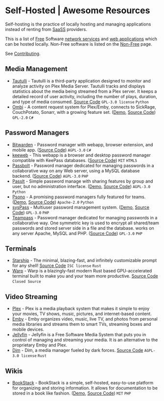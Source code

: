 # Self-Hosted | Awesome Resources

Self-hosting is the practice of locally hosting and managing applications instead of renting from [SaaSS](https://www.gnu.org/philosophy/who-does-that-server-really-serve.html) providers.

This is a list of [Free](https://en.wikipedia.org/wiki/Free_software) Software [network services](https://en.wikipedia.org/wiki/Network_service) and [web applications](https://en.wikipedia.org/wiki/Web_application) which can be hosted locally. Non-Free software is listed on the [Non-Free](non-free.md) page.

See [Contributing](.github/CONTRIBUTING.md).

<!-- BEGIN SOFTWARE LIST -->
## Media Management
- [Tautulli](https://tautulli.com/) -  Tautulli is a third-party application designed to monitor and analyze activity on Plex Media Server. Tautulli tracks and displays statistics about the media being streamed from a Plex server. It keeps a detailed record of user activity, including the number of plays, duration, and type of media consumed. [Source Code](https://github.com/Tautulli/Tautulli) `GPL-3.0 license` `Python`
- [Ombi](https://ombi.io/) - A content request system for Plex/Emby, connects to SickRage, CouchPotato, Sonarr, with a growing feature set. ([Demo](https://demo.ombi.io/), [Source Code](https://github.com/tidusjar/Ombi)) `GPL-2.0` `C#`

## Password Managers

- [Bitwarden](https://bitwarden.com/) - Password manager with webapp, browser extension, and mobile app. ([Source Code](https://github.com/bitwarden/core)) `AGPL-3.0` `C#`
- [keeweb](https://keeweb.info/) - This webapp is a browser and desktop password manager compatible with KeePass databases. ([Source Code](https://github.com/keeweb/keeweb)) `MIT` `HTML5`
- [Passbolt](https://www.passbolt.com/) - Password manager dedicated for managing passwords in a collaborative way on any Web server, using a MySQL database backend. ([Source Code](https://github.com/passbolt/passbolt_api)) `AGPL-3.0` `PHP`
- [PassIt](https://passit.io/) - Simple password manage with sharing features by group and user, but no administration interface. ([Demo](https://app.passit.io/), [Source Code](https://gitlab.com/passit)) `AGPL-3.0` `Python`
- [Psono](https://psono.com/) - A promising password managers fully featured for teams. ([Demo](https://www.psono.pw), [Source Code](https://gitlab.com/psono)) `Apache-2.0` `Python`
- [sysPass](http://www.syspass.org/) - Multiuser password management system. ([Demo](http://demo.syspass.org/), [Source Code](https://github.com/nuxsmin/sysPass)) `GPL-3.0` `PHP`
- [Teampass](http://teampass.net/) - Password manager dedicated for managing passwords in a collaborative way. One symmetric key is used to encrypt all shared/team passwords and stored server side in a file and the database. works on any server Apache, MySQL and PHP. ([Source Code](https://github.com/nilsteampassnet/TeamPass)) `GPL-3.0` `PHP`

## Terminals
- [Starship](https://starship.rs/guide/#%F0%9F%9A%80-installation) - The minimal, blazing-fast, and infinitely customizable prompt for any shell! [Source Code](https://github.com/starship/starship) `ISC license` `Rust`
- [Warp](https://www.warp.dev/) - Warp is a blazingly-fast modern Rust based GPU-accelerated terminal built to make you and your team more productive. [Source Code](https://github.com/warpdotdev/Warp) `Closed Source`

## Video Streaming
- [Plex](https://www.plex.tv/) - Plex is a media playback system that makes it simple to enjoy your movies, TV shows, music, pictures, and internet-based content. 
- [Emby](https://emby.media/) - Emby organizes video, music, live TV, and photos from personal media libraries and streams them to smart TVs, streaming boxes and mobile devices.
- [Jellyfin](https://jellyfin.org/) - Jellyfin is a Free Software Media System that puts you in control of managing and streaming your media. It is an alternative to the proprietary Emby and Plex.
- [Dim](https://github.com/Dusk-Labs/dim) - Dim, a media manager fueled by dark forces. [Source Code](https://github.com/Dusk-Labs/dim) `AGPL-3.0 license` `Rust`

## Wikis
- [BookStack](https://www.bookstackapp.com/) - BookStack is a simple, self-hosted, easy-to-use platform for organizing and storing information. It allows for documentation to be stored in a book like fashion. ([Demo](https://www.bookstackapp.com/#demo), [Source Code](https://github.com/ssddanbrown/BookStack)) `MIT` `PHP`


